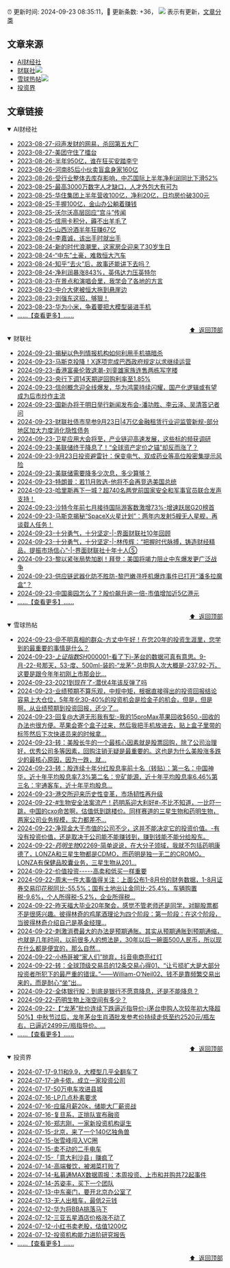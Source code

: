 ##

:alarm_clock: 更新时间: 2024-09-23 08:35:11，:rocket: 更新条数: +36， ![](/assets/dot.png) 表示有更新，[文章分类](/TAGS.md)

## 文章来源

- [AI财经社](#ai财经社)  
- [财联社](#财联社)![](/assets/dot.png)   
- [雪球热帖](#雪球热帖)![](/assets/dot.png)   
- [投资界](#投资界)  

## 文章链接

<details open>
<summary id="ai财经社">
 AI财经社
</summary>


- [2023-08-27-闷声发财的网易，杀回第五大厂](https://www.aicaijing.com.cn/article/18610)  
- [2023-08-27-美团守住了擂台](https://www.aicaijing.com.cn/article/18611)  
- [2023-08-26-半年950亿，谁在狂买安踏李宁](https://www.aicaijing.com.cn/article/18607)  
- [2023-08-26-河南85后小伙卖盲盒身家160亿](https://www.aicaijing.com.cn/article/18608)  
- [2023-08-26-受行业整体去库存影响，中芯国际上半年净利润同比下滑52%](https://www.aicaijing.com.cn/article/18609)  
- [2023-08-25-最高3000万数字人才缺口，人才外包大有可为](https://www.aicaijing.com.cn/article/18601)  
- [2023-08-25-华住集团上半年营收100亿，净利20亿，日均房价破300元](https://www.aicaijing.com.cn/article/18602)  
- [2023-08-25-手握100亿，金山办公躺着赚钱](https://www.aicaijing.com.cn/article/18603)  
- [2023-08-25-沃尔沃高层回应“宫斗”传闻](https://www.aicaijing.com.cn/article/18604)  
- [2023-08-25-信用卡积分，薅不出羊毛了](https://www.aicaijing.com.cn/article/18605)  
- [2023-08-25-山西汾酒半年狂赚67亿](https://www.aicaijing.com.cn/article/18606)  
- [2023-08-24-李嘉诚，该出手时就出手](https://www.aicaijing.com.cn/article/18596)  
- [2023-08-24-新的时代浪潮里，这家房企迎来了30岁生日](https://www.aicaijing.com.cn/article/18597)  
- [2023-08-24-“中东”土豪，难救恒大汽车](https://www.aicaijing.com.cn/article/18598)  
- [2023-08-24-知乎“去火”后，故事还能讲下去吗？](https://www.aicaijing.com.cn/article/18599)  
- [2023-08-24-净利润暴涨843%，英伟达力压英特尔](https://www.aicaijing.com.cn/article/18600)  
- [2023-08-23-在景点和演唱会里，我学会了各地的方言](https://www.aicaijing.com.cn/article/18591)  
- [2023-08-23-中介大佬被恒大拖到悬崖边](https://www.aicaijing.com.cn/article/18592)  
- [2023-08-23-刘强东这招，够狠！](https://www.aicaijing.com.cn/article/18593)  
- [2023-08-23-华为小米，争着要把大模型装进手机](https://www.aicaijing.com.cn/article/18594)  
- [......【查看更多】......](/details/AI财经社.md)

<div align="right"><a href="#文章来源">⬆ &nbsp;返回顶部</a></div>
</details>

<details open>
<summary id="财联社">
 财联社
</summary>


- [2024-09-23-揭秘以色列情报机构如何利用手机搞暗杀](https://www.cls.cn/detail/1805664)  
- [2024-09-23-马斯克投降！X逐项完成巴西政府规定以求继续运营](https://www.cls.cn/detail/1805644)  
- [2024-09-23-香港富豪伦敦退潮-刘銮雄家族连售两栋写字楼](https://www.cls.cn/detail/1805639)  
- [2024-09-23-央行下调14天期逆回购利率至1.85%](https://www.cls.cn/detail/1805645)  
- [2024-09-23-信创概念迎全线爆发，华为鸿蒙持续闪耀，国产化逻辑或有望成为后市炒作主流](https://www.cls.cn/detail/1805635)  
- [2024-09-23-国新办将于明日举行新闻发布会-潘功胜、李云泽、吴清答记者问](https://www.cls.cn/detail/1805619)  
- [2024-09-23-财联社债市早参9月23日|4万亿金融租赁行业迎监管新规-部分地区加大力度消化隐性债务](https://www.cls.cn/detail/1805568)  
- [2024-09-23-卫星应用大会将至，产业链迎高速发展，这些标的频获调研](https://www.cls.cn/detail/1805599)  
- [2024-09-23-美联储终于降息了！“全球资产定价之锚”却反而涨了？](https://www.cls.cn/detail/1805601)  
- [2024-09-23-9月23日投资避雷针：保变电气、双成药业等高位股密集提示风险](https://www.cls.cn/detail/1805556)  
- [2024-09-23-美联储需要降多少次息，多少算够？](https://www.cls.cn/detail/1805543)  
- [2024-09-23-特朗普：若11月败选-他将不会再竞选美国总统](https://www.cls.cn/detail/1805552)  
- [2024-09-23-哈里斯再下一城？超740名两党前国家安全和军事官员联合发声支持！](https://www.cls.cn/detail/1805553)  
- [2024-09-23-沙特今年前七月接待国际游客数激增73%-增速跃居G20榜首](https://www.cls.cn/detail/1805636)  
- [2024-09-23-马斯克揭秘“SpaceX火星计划”：两年内发射5艘无人星舰，再谈载人任务！](https://www.cls.cn/detail/1805661)  
- [2024-09-23-十分勇气，十分坚定-|-界面财联社10年回顾](https://www.cls.cn/detail/1804991)  
- [2024-09-23-十分勇气，十分坚定-|-林传辉：“把握时代脉搏，铸造财经精品，提振市场信心”-|-界面财联社十年十人⑤](https://www.cls.cn/detail/1804172)  
- [2024-09-23-黎以紧张局势加剧！拜登：美国将竭力阻止中东爆发更广泛战争](https://www.cls.cn/detail/1805669)  
- [2024-09-23-供应链武器化防不胜防-黎巴嫩寻呼机爆炸事件已打开“潘多拉魔盒”？](https://www.cls.cn/detail/1805718)  
- [2024-09-23-中国奥园怎么了？股价飙升逾一倍-市值增加近5亿港元](https://www.cls.cn/detail/1805709)  
- [......【查看更多】......](/details/财联社.md)

<div align="right"><a href="#文章来源">⬆ &nbsp;返回顶部</a></div>
</details>

<details open>
<summary id="雪球热帖">
 雪球热帖
</summary>


- [2024-09-23-@不明真相的群众-方丈中午好！在您20年的投资生涯里，您学到的最重要的事情是什么？](https://xueqiu.com/4989537135/305311985)  
- [2024-09-23-$上证指数SH000001$-看了下i-茅台的数据可真有意思。9-月-22-号那天，53-度、500ml-装的-“龙茅”-总申购人次大概是-237.92-万。这要是跟今年年初刚上市那会比...](https://xueqiu.com/5011489057/305307462)  
- [2024-09-23-2021到现在了-潜伏4年该反弹了吗](https://xueqiu.com/4942320839/305283033)  
- [2024-09-23-业绩预期不算乐观，中规中矩，根据直接得出的投资回报结论容易上大仓位，5年年化30-40%的投资机会是捡金子的机会，但是，但是啊，从业绩预期到投资回报，还少了...](https://xueqiu.com/6623660105/305278122)  
- [2024-09-23-回复@大道无形我有型:-我的15proMax苹果回收$650.-回收的办法也很方便。苹果会寄个盒子过来，然后我把手机放进去，贴上盒子里带的标签然后下次快递员来的时候拿...](https://xueqiu.com/1247347556/305283133)  
- [2024-09-23-转：美股长牛的一个最核心因素就是股票回购，除了公司治理好，优秀公司多等因素，回购注销无疑是最重要的。这也是为什么美股涨多跌少的最核心原因，因为一跌，就...](https://xueqiu.com/1102105103/305281358)  
- [2024-09-23-转：股连续十年分红股息率前十名（转贴）：第一名：中国神华，近十年平均股息率7.3%第二名：兖矿能源，近十年平均股息率6.46%第三名：宇通客车，近十年平均股息...](https://xueqiu.com/1102105103/305317401)  
- [2024-09-23-港交所迎来历史性变革，市场韧性再升级](https://xueqiu.com/9333565636/305318523)  
- [2024-09-22-#生物安全法案流产！药明系迎大利好#-不比不知道，一比吓一跳，中国的cxo命苦啊，估值低到跳楼价。同样赛道的三星生物和药明生物，两家公司业务规模，实力都差不...](https://xueqiu.com/5939653998/305247122)  
- [2024-09-22-净现金大于市值的公司不少，这并不能决定它的投资价值。-有没有投资价值，还是取决于公司能不能赚钱到，赚到钱能不能分给股东。](https://xueqiu.com/1955602780/305243476)  
- [2024-09-22-$药明生物02269$-简单说说，在大分子领域，我就不包括药明康德了，LONZA和三星生物都是CDMO，而药明是独一无二的CROMO。LONZA有保健品胶囊业务，三星生物从201...](https://xueqiu.com/4462578995/305260225)  
- [2024-09-22-价值投资-----高卖和低买一样重要](https://xueqiu.com/6169865362/305234488)  
- [2024-09-22-周末一件大事值得关注：上面公布1-8月份的财务数据，1-8月证券交易印花税同比-55.5%；国有土地出让金同比-25.4%，车辆购置税-9.6%，个人所得税-5.2%，企业所得税...](https://xueqiu.com/9048045332/305238842)  
- [2024-09-22-昨天福大毕业20年聚会，感觉不管老师还是同学，对聊股票都不是很感兴趣。彼得林奇的鸡尾酒理论为四个阶段：第一阶段：在这个阶段，当彼得林奇介绍自己是基金经理...](https://xueqiu.com/6883081582/305237653)  
- [2024-09-22-刺激消费最大的办法是预期通胀。其实从预期通胀到预期通缩，也就是几年时间，以前很多人的想法是，30年以后一碗面500人民币，所以现在什么都是便宜的，那么自然...](https://xueqiu.com/5819606767/305235013)  
- [2024-09-22-小杨哥被“家人们”抛弃，抖音电商亮红灯](https://xueqiu.com/1859139457/305241901)  
- [2024-09-22-转：全球顶级交易员的12条交易心得01、“让亏损扩大是大部分投资者所犯下的最严重的错误。”——William-O’Neil02、钱不是靠频繁交易出来的，而是耐心“坐”出...](https://xueqiu.com/6410129477/305234781)  
- [2024-09-22-全体银行股：到底是银行不愿意降息，还是不能降息？](https://xueqiu.com/7608175162/305249216)  
- [2024-09-22-药明生物上涨空间有多少？](https://xueqiu.com/2864315423/305252701)  
- [2024-09-22-【“龙茅”批价连续下跌逼近指导价-i茅台申购人次较年初大降超50%】中秋节过后，龙年茅台生肖酒批发参考价持续走低至约2520元/瓶左右，已逼近2499元/瓶指导价。...](https://xueqiu.com/5124430882/305258322)  
- [......【查看更多】......](/details/雪球热帖.md)

<div align="right"><a href="#文章来源">⬆ &nbsp;返回顶部</a></div>
</details>

<details open>
<summary id="投资界">
 投资界
</summary>


- [2024-07-17-9.11和9.9，大模型几乎全翻车了](https://posts.careerengine.us/p/6697778c44726b29bffa3a09)  
- [2024-07-17-迪卡侬，成立一家投资公司](https://posts.careerengine.us/p/6697778c44726b29bffa3a01)  
- [2024-07-17-50万电车攻进县城](https://posts.careerengine.us/p/6697779c831e1d29eea44253)  
- [2024-07-16-LP几点朴素要求](https://posts.careerengine.us/p/669636a8720ed522248054dc)  
- [2024-07-16-应届月薪20k，储能大厂薪资战](https://posts.careerengine.us/p/669636a8720ed522248054d4)  
- [2024-07-16-复旦系，正排队宣布融资](https://posts.careerengine.us/p/66963699cb38e136a496986c)  
- [2024-07-16-郑志刚，一家新投资机构诞生](https://posts.careerengine.us/p/66963699cb38e136a4969874)  
- [2024-07-15-北京，来了一个140亿独角兽](https://posts.careerengine.us/p/6694db59a0c3ac562b61f9af)  
- [2024-07-15-张雪峰闯入VC圈](https://posts.careerengine.us/p/6694db59a0c3ac562b61f9b7)  
- [2024-07-15-卖不动的二手电车](https://posts.careerengine.us/p/6694db6836b2f1565d9b541a)  
- [2024-07-15-「意大利沙县」赚疯了](https://posts.careerengine.us/p/6694db6836b2f1565d9b5422)  
- [2024-07-14-高端餐饮，被湘菜打败了](https://posts.careerengine.us/p/6693862333c6e710d0bf9dc4)  
- [2024-07-14-私募通MAX数据周报：本周投资、上市和并购共72起事件](https://posts.careerengine.us/p/6693862333c6e710d0bf9dcc)  
- [2024-07-14-苏姿丰，买下一个团队](https://posts.careerengine.us/p/6693861481427510b2b9c123)  
- [2024-07-13-中东豪门，要开北京办公室了](https://posts.careerengine.us/p/66922794a876f80d113b51fe)  
- [2024-07-13-无人出租车，最低2元钱](https://posts.careerengine.us/p/669227b82202ae0dfac5d713)  
- [2024-07-12-华为将BBA挑落马下](https://posts.careerengine.us/p/6690a6c68082df14ead7eaac)  
- [2024-07-12-三亚五星酒店价格涨不动了](https://posts.careerengine.us/p/6690a6c68082df14ead7eaa4)  
- [2024-07-12-小红书卖老股，估值1200亿](https://posts.careerengine.us/p/6690a6b756b00014bcc00e8f)  
- [2024-07-12-投资机构能力进阶研究报告](https://posts.careerengine.us/p/6690a6b756b00014bcc00e87)  
- [......【查看更多】......](/details/投资界.md)

<div align="right"><a href="#文章来源">⬆ &nbsp;返回顶部</a></div>
</details>
